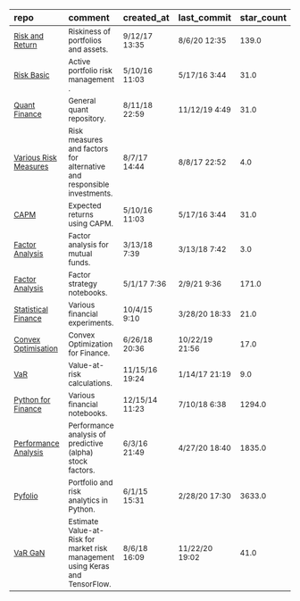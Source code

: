 | repo                                                                                                                                        | comment                                                                                  | created_at                | last_commit               | star_count        | repo_status                                                        | rating      |
|:--------------------------------------------------------------------------------------------------------------------------------------------|:-----------------------------------------------------------------------------------------|:--------------------------|:--------------------------|:------------------|:-------------------------------------------------------------------|:------------|
| <sub>[Risk and Return](https://github.com/PyDataBlog/Python-for-Data-Science/tree/master/Tutorials)</sub>                                   | <sub>Riskiness of portfolios and assets.</sub>                                           | <sub>9/12/17 13:35</sub>  | <sub>8/6/20 12:35</sub>   | <sub>139.0</sub>  | <sub>![active](https://placehold.it/15/00FF00/000000?text=+)</sub> | <sub></sub> |
| <sub>[Risk Basic](https://github.com/RJT1990/Active-Portfolio-Management-Notes/blob/master/Chapter%203%2C%20Risk.ipynb)</sub>               | <sub>Active portfolio risk management .</sub>                                            | <sub>5/10/16 11:03</sub>  | <sub>5/17/16 3:44</sub>   | <sub>31.0</sub>   | <sub>![active](https://placehold.it/15/00FF00/000000?text=+)</sub> | <sub></sub> |
| <sub>[Quant Finance](https://github.com/mrefermat/quant_finance)</sub>                                                                      | <sub>General quant repository.</sub>                                                     | <sub>8/11/18 22:59</sub>  | <sub>11/12/19 4:49</sub>  | <sub>31.0</sub>   | <sub>![active](https://placehold.it/15/00FF00/000000?text=+)</sub> | <sub></sub> |
| <sub>[Various Risk Measures](https://github.com/Jorgencr/Alternative-and-Responsible-Investments/blob/master/Final_masterfile.ipynb)</sub>  | <sub>Risk measures and factors for alternative and responsible investments.</sub>        | <sub>8/7/17 14:44</sub>   | <sub>8/8/17 22:52</sub>   | <sub>4.0</sub>    | <sub>![active](https://placehold.it/15/00FF00/000000?text=+)</sub> | <sub></sub> |
| <sub>[CAPM](https://github.com/RJT1990/Active-Portfolio-Management-Notes/blob/master/Chapter%202%2C%20CAPM.ipynb)</sub>                     | <sub>Expected returns using CAPM.</sub>                                                  | <sub>5/10/16 11:03</sub>  | <sub>5/17/16 3:44</sub>   | <sub>31.0</sub>   | <sub>![active](https://placehold.it/15/00FF00/000000?text=+)</sub> | <sub></sub> |
| <sub>[Factor Analysis](https://github.com/garvit-kudesia91/factor_analysis/blob/master/Factor%20Analysis%20of%20Mutual%20Funds.ipynb)</sub> | <sub>Factor analysis for mutual funds.</sub>                                             | <sub>3/13/18 7:39</sub>   | <sub>3/13/18 7:42</sub>   | <sub>3.0</sub>    | <sub>![active](https://placehold.it/15/00FF00/000000?text=+)</sub> | <sub></sub> |
| <sub>[Factor Analysis](https://github.com/alpha-miner/alpha-mind/tree/master/notebooks)</sub>                                               | <sub>Factor strategy notebooks.</sub>                                                    | <sub>5/1/17 7:36</sub>    | <sub>2/9/21 9:36</sub>    | <sub>171.0</sub>  | <sub>![active](https://placehold.it/15/00FF00/000000?text=+)</sub> | <sub></sub> |
| <sub>[Statistical Finance](https://github.com/mrefermat/FinancePhD/tree/master/FinancialExperiments)</sub>                                  | <sub>Various financial experiments.</sub>                                                | <sub>10/4/15 9:10</sub>   | <sub>3/28/20 18:33</sub>  | <sub>21.0</sub>   | <sub>![active](https://placehold.it/15/00FF00/000000?text=+)</sub> | <sub></sub> |
| <sub>[Convex Optimisation](https://github.com/ssanderson/convex-optimization-for-finance/blob/master/notebooks/Main.ipynb)</sub>            | <sub>Convex Optimization for Finance.</sub>                                              | <sub>6/26/18 20:36</sub>  | <sub>10/22/19 21:56</sub> | <sub>17.0</sub>   | <sub>![active](https://placehold.it/15/00FF00/000000?text=+)</sub> | <sub></sub> |
| <sub>[VaR](https://github.com/willb/var-notebook/blob/master/var-notebook/var-pdfs.ipynb)</sub>                                             | <sub>Value-at-risk calculations.</sub>                                                   | <sub>11/15/16 19:24</sub> | <sub>1/14/17 21:19</sub>  | <sub>9.0</sub>    | <sub>![active](https://placehold.it/15/00FF00/000000?text=+)</sub> | <sub></sub> |
| <sub>[Python for Finance](https://github.com/yhilpisch/py4fi/tree/master/jupyter36)</sub>                                                   | <sub>Various financial notebooks.</sub>                                                  | <sub>12/15/14 11:23</sub> | <sub>7/10/18 6:38</sub>   | <sub>1294.0</sub> | <sub>![active](https://placehold.it/15/00FF00/000000?text=+)</sub> | <sub></sub> |
| <sub>[Performance Analysis](https://github.com/quantopian/alphalens)</sub>                                                                  | <sub>Performance analysis of predictive (alpha) stock factors.</sub>                     | <sub>6/3/16 21:49</sub>   | <sub>4/27/20 18:40</sub>  | <sub>1835.0</sub> | <sub>![active](https://placehold.it/15/00FF00/000000?text=+)</sub> | <sub></sub> |
| <sub>[Pyfolio](https://github.com/quantopian/pyfolio)</sub>                                                                                 | <sub>Portfolio and risk analytics in Python.</sub>                                       | <sub>6/1/15 15:31</sub>   | <sub>2/28/20 17:30</sub>  | <sub>3633.0</sub> | <sub>![active](https://placehold.it/15/00FF00/000000?text=+)</sub> | <sub></sub> |
| <sub>[VaR GaN](https://github.com/hamaadshah/market_risk_gan_keras)</sub>                                                                   | <sub>Estimate Value-at-Risk for market risk management using Keras and TensorFlow.</sub> | <sub>8/6/18 16:09</sub>   | <sub>11/22/20 19:02</sub> | <sub>41.0</sub>   | <sub>![active](https://placehold.it/15/00FF00/000000?text=+)</sub> | <sub></sub> |
